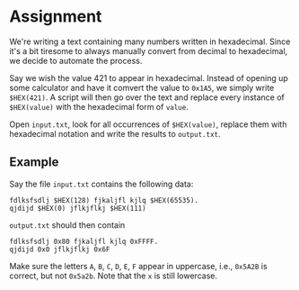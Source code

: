 # Assignment 

We're writing a text containing many numbers written in hexadecimal.
Since it's a bit tiresome to always manually convert
from decimal to hexadecimal, we decide to automate the process.

Say we wish the value 421 to appear in hexadecimal.
Instead of opening up some calculator and have it comvert the
value to `0x1A5`, we simply write `$HEX(421)`. A script
will then go over the text and replace every instance
of `$HEX(value)` with the hexadecimal form of `value`.

Open `input.txt`, look for all occurrences of `$HEX(value)`,
replace them with hexadecimal notation and write the results to `output.txt`.

## Example

Say the file `input.txt` contains the following data:

```text
fdlksfsdlj $HEX(128) fjkaljfl kjlq $HEX(65535).
qjdijd $HEX(0) jflkjflkj $HEX(111)
```

`output.txt` should then contain

```text
fdlksfsdlj 0x80 fjkaljfl kjlq 0xFFFF.
qjdijd 0x0 jflkjflkj 0x6F
```

Make sure the letters `A`, `B`, `C`, `D`, `E`, `F` appear in uppercase,
i.e., `0x5A2B` is correct, but not `0x5a2b`. Note that the `x` is still lowercase.

